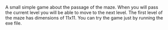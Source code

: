 A small simple game about the passage of the maze. When you will pass the current level you will be able to move to the
 next level. The first level of the maze has dimensions of 11x11.
You can try the game just by running the exe file.
 